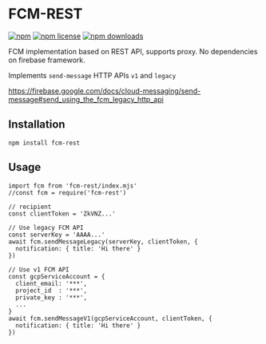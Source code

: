 # FCM-REST
[![npm](https://flat.badgen.net/npm/v/fcm-rest)](https://npmjs.com/package/fcm-rest)
[![npm license](https://flat.badgen.net/npm/license/fcm-rest)](https://npmjs.com/package/fcm-rest)
[![npm downloads](https://flat.badgen.net/npm/dm/fcm-rest)](https://npmjs.com/package/fcm-rest)

FCM implementation based on REST API, supports proxy. No dependencies on firebase framework.

Implements ```send-message``` HTTP APIs ```v1``` and ```legacy```

https://firebase.google.com/docs/cloud-messaging/send-message#send_using_the_fcm_legacy_http_api

## Installation
```
npm install fcm-rest
```
## Usage
```
import fcm from 'fcm-rest/index.mjs'
//const fcm = require('fcm-rest')

// recipient
const clientToken = 'ZkVNZ...'
```
```
// Use legacy FCM API
const serverKey = 'AAAA...'
await fcm.sendMessageLegacy(serverKey, clientToken, {
  notification: { title: 'Hi there' }
})
```
```
// Use v1 FCM API
const gcpServiceAccount = {
  client_email: '***',
  project_id  : '***',
  private_key : '***',
  ...
}
await fcm.sendMessageV1(gcpServiceAccount, clientToken, {
  notification: { title: 'Hi there' }
})

```